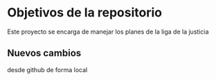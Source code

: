 # Objetivos de la repositorio

Este proyecto se encarga de manejar los planes de la liga de la justicia


## Nuevos cambios 
desde github
de forma local